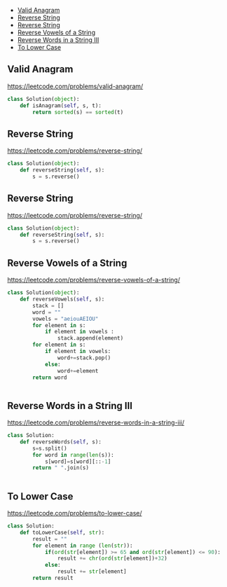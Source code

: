 + [ Valid Anagram](#Valid-Anagram)
+ [ Reverse String](#Reverse-String)
+ [ Reverse String](#Reverse-String)
+ [ Reverse Vowels of a String](#Reverse-Vowels-of-a-String)
+ [ Reverse Words in a String III](#Reverse-Words-in-a-String-III)
+ [ To Lower Case](#To-Lower-Case)

##  Valid Anagram
https://leetcode.com/problems/valid-anagram/
```python
class Solution(object):
    def isAnagram(self, s, t):
        return sorted(s) == sorted(t)
```
##  Reverse String
https://leetcode.com/problems/reverse-string/
```python
class Solution(object):
    def reverseString(self, s):
        s = s.reverse()
```
##  Reverse String
https://leetcode.com/problems/reverse-string/
```python
class Solution(object):
    def reverseString(self, s):
        s = s.reverse()
```
##  Reverse Vowels of a String
https://leetcode.com/problems/reverse-vowels-of-a-string/
```python
class Solution(object):
    def reverseVowels(self, s):
        stack = []
        word = ""
        vowels = "aeiouAEIOU"
        for element in s:
            if element in vowels :
                stack.append(element)
        for element in s:
            if element in vowels:
                word+=stack.pop()
            else:
                word+=element
        return word
        
```
##  Reverse Words in a String III
https://leetcode.com/problems/reverse-words-in-a-string-iii/
```python
class Solution:
    def reverseWords(self, s):
        s=s.split()
        for word in range(len(s)):
            s[word]=s[word][::-1]
        return " ".join(s)
        
```
##  To Lower Case
https://leetcode.com/problems/to-lower-case/
```python
class Solution:
    def toLowerCase(self, str):
        result = ""
        for element in range (len(str)):
            if(ord(str[element]) >= 65 and ord(str[element]) <= 90):
                result += chr(ord(str[element])+32)
            else:
                result += str[element]
        return result
```
